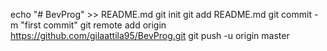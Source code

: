 echo "# BevProg" >> README.md
git init
git add README.md
git commit -m "first commit"
git remote add origin https://github.com/gilaattila95/BevProg.git
git push -u origin master
